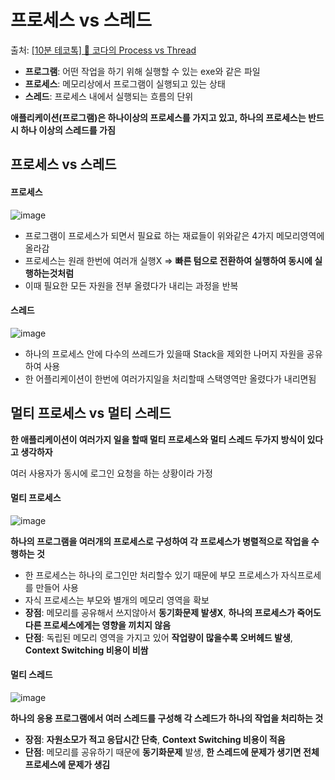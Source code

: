 # 프로세스 vs 스레드

출처: [[10분 테코톡] 🌷 코다의 Process vs Thread](https://www.youtube.com/watch?v=1grtWKqTn50&list=WL&index=1&t=6s)


* **프로그램**: 어떤 작업을 하기 위해 실행할 수 있는 exe와 같은 파일
* **프로세스**: 메모리상에서 프로그램이 실행되고 있는 상태
* **스레드**: 프로세스 내에서 실행되는 흐름의 단위

**애플리케이션(프로그램)은 하나이상의 프로세스를 가지고 있고, 하나의 프로세스는 반드시 하나 이상의 스레드를 가짐**

##  프로세스 vs 스레드

#### 프로세스

![image](https://user-images.githubusercontent.com/83762364/187032515-a6c8f0cf-7b4a-4abb-bf6c-eca48e677c3b.png)

* 프로그램이 프로세스가 되면서 필요료 하는 재료들이 위와같은 4가지 메모리영역에 올라감
* 프로세스는 원래 한번에 여러개 실행X => **빠른 텀으로 전환하여 실행하여 동시에 실행하는것처럼**
* 이때 필요한 모든 자원을 전부 올렸다가 내리는 과정을 반복

#### 스레드

![image](https://user-images.githubusercontent.com/83762364/187032738-37e9d6c4-5b1c-43ef-928e-80acbf6f6534.png)

* 하나의 프로세스 안에 다수의 쓰레드가 있을때 Stack을 제외한 나머지 자원을 공유하여 사용
* 한 어플리케이션이 한번에 여러가지일을 처리할때 스택영역만 올렸다가 내리면됨

## 멀티 프로세스 vs 멀티 스레드

**한 애플리케이션이 여러가지 일을 할때 멀티 프로세스와 멀티 스레드 두가지 방식이 있다고 생각하자**

여러 사용자가 동시에 로그인 요청을 하는 상황이라 가정

#### 멀티 프로세스

![image](https://user-images.githubusercontent.com/83762364/187032970-a38da359-07fb-4d16-92df-f01b8994aa0b.png)

**하나의 프로그램을 여러개의 프로세스로 구성하여 각 프로세스가 병렬적으로 작업을 수행하는 것**

* 한 프로세스는 하나의 로그인만 처리할수 있기 때문에 부모 프로세스가 자식프로세를 만들어 사용
* 자식 프로세스는 부모와 별개의 메모리 영역을 확보
* **장점**: 메모리를 공유해서 쓰지않아서 **동기화문제 발생X**, **하나의 프로세스가 죽어도 다른 프로세스에게는 영향을 끼치지 않음**
* **단점**: 독립된 메모리 영역을 가지고 있어 **작업량이 많을수록 오버헤드 발생**, **Context Switching 비용이 비쌈**
#### 멀티 스레드

![image](https://user-images.githubusercontent.com/83762364/187033132-20bbebe5-ff64-4696-a70e-6dad540da7a0.png)

**하나의 응용 프로그램에서 여러 스레드를 구성해 각 스레드가 하나의 작업을 처리하는 것**

* **장점**: **자원소모가 적고 응답시간 단축**, **Context Switching 비용이 적음**
* **단점**: 메모리를 공유하기 때문에 **동기화문제** 발생, **한 스레드에 문제가 생기면 전체 프로세스에 문제가 생김**




